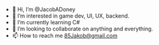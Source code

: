 - 👋 Hi, I’m @JacobADoney
- 👀 I’m interested in game dev, UI, UX, backend.
- 🌱 I’m currently learning C#
- 💞️ I’m looking to collaborate on anything and everything. 
- 📫 How to reach me 85Jakob@gmail.com

<!---
JacobADoney/JacobADoney is a ✨ special ✨ repository because its `README.md` (this file) appears on your GitHub profile.
You can click the Preview link to take a look at your changes.
--->
